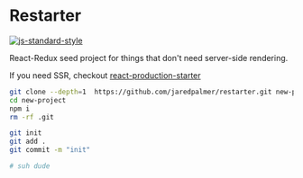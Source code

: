 # Restarter

[![js-standard-style](https://img.shields.io/badge/code%20style-standard-brightgreen.svg)](http://standardjs.com/)

React-Redux seed project for things that don't need server-side rendering.

If you need SSR, checkout [react-production-starter](https://github.com/jaredpalmer/react-production-starter)

```bash
git clone --depth=1  https://github.com/jaredpalmer/restarter.git new-project
cd new-project
npm i
rm -rf .git

git init
git add .
git commit -m "init"

# suh dude
```

